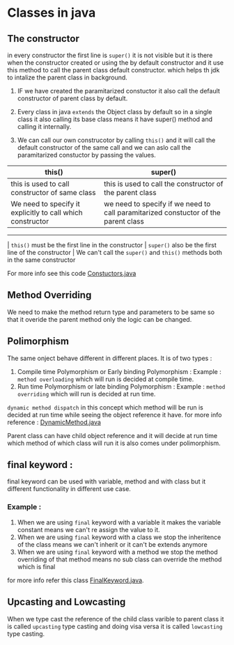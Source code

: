 # Classes in java

## The constructor

in every constructor the first line is `super()` it is not visible but it is there when the constructor created or using the by default constructor and it use this method to call the parent class default constructor. which helps th jdk to intalize the parent class in background.

1. IF we have created the paramitarized constuctor it also call the default constructor of parent class by default.

2. Every class in java `extends` the Object class by default so in a single class it also calling its base class means it have super() method and calling it internally.
3. We can call our own construcotor by calling `this()` and it will call the default constructor of the same call and we can aslo call the paramitarized constuctor by passing the values.

| this() | super() |
|--------|----------|
|this is used to call constructor of same class | this is used to call the constructor of the parent class|
| We need to specify it explicitly to call which constructor | we need to specify if we need to call paramitarized constuctor of the parent class | 
--------------------
| `this()` must be the first line in the constructor | `super()` also be the first line of the constructor | 
We can't call the `super()` and `this()` methods both in the same constructor

For more info see this code [Constuctors.java](Constructors.java)

## Method Overriding

We need to make the method return type and parameters to be same so that it overide the parent method only the logic can be changed.

## Polimorphism

The same onject behave different in different places. It is of two types :
1. Compile time Polymorphism or Early binding Polymorphism : 
Example : `method overloading` which will run is decided at compile time.
2. Run time Polymorphism or late binding Polymorphism :
Example : `method overriding` which will run is decided at run time.

`dynamic method dispatch` in this concept which method will be run is decided at run time while seeing the object reference it have. for more info reference : [DynamicMethod.java](./DynamicMethod.java)

Parent class can have child object reference and it will decide at run time which method of which class will run it is also comes under polimorphism.

## final keyword :

final keyword can be used with variable, method and with class but it different functionality in different use case.
### Example :
1. When we are using `final` keyword with a variable it makes the variable constant means we can't re assign the value to it.
2. When we are using `final` keyword with a class we stop the inheritence of the class means we can't inherit or it can't be extends anymore
3. When we are using `final` keyword with a method we stop the method overriding of that method means no sub class can override the method which is final

for more info refer this class [FinalKeyword.java](/Classes/FinalKeyword.java).

## Upcasting and Lowcasting

When we type cast the reference of the child class varible to parent class it is called `upcasting` type casting and doing visa versa it is called `lowcasting` type casting.